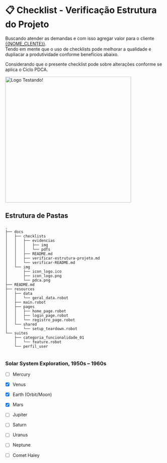 
# 📋 Checklist - Verificação Estrutura do Projeto

Buscando atender as demandas e com isso agregar valor para o cliente [{{NOME_CLENTE}}]({{LINK_PROJETO}}). <br/>
Tendo em mente que o uso de checklists pode melhorar a qualidade e dupliacar a produtividade conforme benefícios abaixo.

Considerando que o presente checklist pode sobre alterações conforme se aplica o Ciclo PDCA. <br/>

<img src="../img/pdca.png" alt="Logo Testando!" title="dddddddd" style="width:400px;"/>



## Estrutura de Pastas

```
.
├── docs
│   ├── checklists
│   │   ├── evidencias
│   │   │   ├── img
│   │   │   └── pdfs
│   │   ├── README.md
│   │   ├── verificar-estrutura-projeto.md
│   │   └── verificar-README.md
│   └── img
│       ├── icon_logo.ico
│       ├── icon_logo.png
│       └── pdca.png
├── README.md
├── resources
│   ├── data
│   │   └── geral_data.robot
│   ├── main.robot
│   ├── pages
│   │   ├── home_page.robot
│   │   ├── login_page.robot
│   │   └── registro_page.robot
│   └── shared
│       └── setup_teardown.robot
└── suites
    ├── categoria_funcionalidade_01
    │   └── feature.robot
    └── perfil_user
    
```


### Solar System Exploration, 1950s – 1960s

- [ ] Mercury
- [x] Venus
- [x] Earth (Orbit/Moon)
- [x] Mars
- [ ] Jupiter
- [ ] Saturn
- [ ] Uranus
- [ ] Neptune
- [ ] Comet Haley





